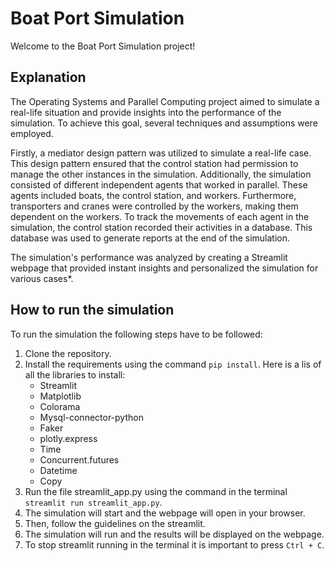# Boat Port Simulation 
Welcome to the Boat Port Simulation project! 

## Explanation 
The Operating Systems and Parallel Computing project aimed to simulate a real-life situation and provide insights into the performance of the simulation. 
To achieve this goal, several techniques and assumptions were employed.

Firstly, a mediator design pattern was utilized to simulate a real-life case. 
This design pattern ensured that the control station had permission to manage the other instances in the simulation. 
Additionally, the simulation consisted of different independent agents that worked in parallel. 
These agents included boats, the control station, and workers. 
Furthermore, transporters and cranes were controlled by the workers, making them dependent on the workers.
To track the movements of each agent in the simulation, the control station recorded their activities in a database.
This database was used to generate reports at the end of the simulation.

The simulation's performance was analyzed by creating a Streamlit webpage that provided instant insights and personalized the simulation for various cases*.

## How to run the simulation 
To run the simulation the following steps have to be followed: 
1. Clone the repository.
2. Install the requirements using the command `pip install`.
    Here is a lis of all the libraries to install:
   - Streamlit 
   - Matplotlib 
   - Colorama 
   - Mysql-connector-python
   - Faker 
   - plotly.express 
   - Time 
   - Concurrent.futures 
   - Datetime 
   - Copy
3. Run the file streamlit_app.py using the command in the terminal `streamlit run streamlit_app.py`.
4. The simulation will start and the webpage will open in your browser.
5. Then, follow the guidelines on the streamlit. 
6. The simulation will run and the results will be displayed on the webpage.
7. To stop streamlit running in the terminal it is important to press `Ctrl + C`.